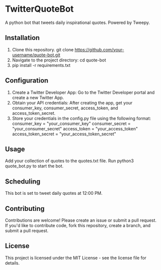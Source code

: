# TwitterQuoteBot
A python bot that tweets daily inspirational quotes. Powered by Tweepy.

## Installation
1. Clone this repository. git clone https://github.com/your-username/quote-bot.git
2. Navigate to the project directory: cd quote-bot
3. pip install -r requirements.txt

## Configuration
1. Create a Twitter Developer App: Go to the Twitter Developer portal and create a new Twitter App.
2. Obtain your API credentials: After creating the app, get your consumer_key, consumer_secret, access_token, and access_token_secret.
4. Store your credentials in the config.py file using the following format: consumer_key = "your_consumer_key" consumer_secret = "your_consumer_secret" access_token = "your_access_token" access_token_secret = "your_access_token_secret"

## Usage
Add your collection of quotes to the quotes.txt file.
Run python3 quote_bot.py to start the bot.

## Scheduling
This bot is set to tweet daily quotes at 12:00 PM.

## Contributing
Contributions are welcome! Please create an issue or submit a pull request. If you'd like to contribute code, fork this repository, create a branch, and submit a pull request.

## License
This project is licensed under the MIT License - see the license file for details.
